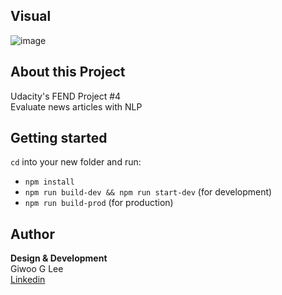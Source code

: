 ## Visual

![image](https://user-images.githubusercontent.com/16644017/92529636-d7a01f00-f1f8-11ea-9410-f204eba7e454.png)

## About this Project

Udacity's FEND Project #4  
Evaluate news articles with NLP

## Getting started

`cd` into your new folder and run:

- `npm install`
- `npm run build-dev && npm run start-dev` (for development)
- `npm run build-prod` (for production)

## Author

**Design & Development**  
Giwoo G Lee  
[Linkedin](https://linkedin.com/in/leegiwoo)
